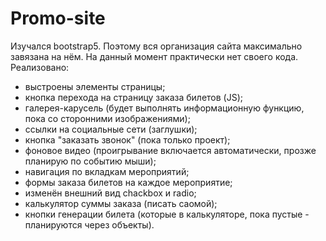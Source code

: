 # Promo-site

Изучался bootstrap5. Поэтому вся организация сайта максимально завязана на нём. На данный момент практически нет своего кода.
Реализовано:
- выстроены элементы страницы;
- кнопка перехода на страницу заказа билетов (JS);
- галерея-карусель (будет выполнять информационную функцию, пока со сторонними изображениями);
- ссылки на социальные сети (заглушки);
- кнопка "заказать звонок" (пока только проект);
- фоновое видео (проигрывание включается автоматически, прозже планирую по событию мыши);
- навигация по вкладкам мероприятий;
- формы заказа билетов на каждое мероприятие;
- изменён внешний вид chackbox и radio;
- калькулятор суммы заказа (писать саомой);
- кнопки генерации билета (которые в калькуляторе, пока пустые - планируются через объекты).

